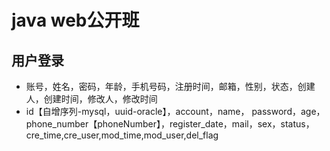 # java web公开班

## 用户登录

+ 账号，姓名，密码，年龄，手机号码，注册时间，邮箱，性别，状态，创建人，创建时间，修改人，修改时间
+ id【自增序列-mysql，uuid-oracle】，account，name， password，age，phone_number【phoneNumber】，register_date，mail，sex，status，cre_time,cre_user,mod_time,mod_user,del_flag